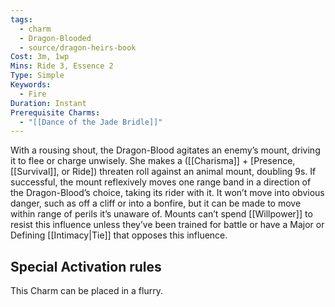 ```yaml
---
tags:
  - charm
  - Dragon-Blooded
  - source/dragon-heirs-book
Cost: 3m, 1wp
Mins: Ride 3, Essence 2
Type: Simple
Keywords:
  - Fire
Duration: Instant
Prerequisite Charms:
  - "[[Dance of the Jade Bridle]]"
---
```

With a rousing shout, the Dragon-Blood agitates an enemy’s mount, driving it to flee or charge unwisely. She makes a ([[Charisma]] + [Presence, [[Survival]], or Ride]) threaten roll against an animal mount, doubling 9s. If successful, the mount reflexively moves one range band in a direction of the Dragon-Blood’s choice, taking its rider with it. It won’t move into obvious danger, such as off a cliff or into a bonfire, but it can be made to move within range of perils it’s unaware of. Mounts can’t spend [[Willpower]] to resist this influence unless they’ve been trained for battle or have a Major or Defining [[Intimacy|Tie]] that opposes this influence.
## Special Activation rules

This Charm can be placed in a flurry.